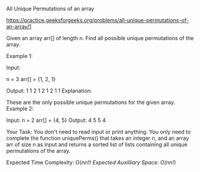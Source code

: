 All Unique Permutations of an array






https://practice.geeksforgeeks.org/problems/all-unique-permutations-of-an-array/1




Given an array arr[] of length n. Find all possible unique permutations of the array.


Example 1:


Input: 

n = 3
arr[] = {1, 2, 1}

Output: 
1 1 2
1 2 1
2 1 1
Explanation:

These are the only possible unique permutations
for the given array.
Example 2:

Input: 
n = 2
arr[] = {4, 5}
Output: 
4 5
5 4

Your Task:
You don't need to read input or print anything. You only need to complete the function uniquePerms() that takes an integer n, and an array arr of size n as input and returns a sorted list of lists containing all unique permutations of the array.


Expected Time Complexity:  O(n*n!)
Expected Auxilliary Space: O(n*n!)
